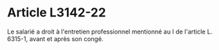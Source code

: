 # Article L3142-22

Le salarié a droit à l'entretien professionnel mentionné au I de l'article L. 6315-1, avant et après son congé.
